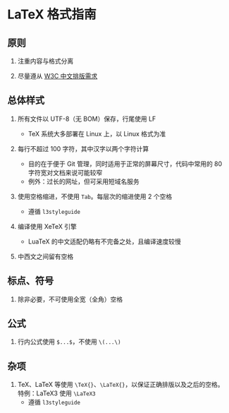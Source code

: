 # LaTeX 格式指南

## 原则

1. 注重内容与格式分离

1. 尽量遵从 [W3C 中文排版需求](https://w3c.github.io/clreq/)

## 总体样式

1. 所有文件以 UTF-8（无 BOM）保存，行尾使用 LF
    - TeX 系统大多部署在 Linux 上，以 Linux 格式为准

1. 每行不超过 100 字符，其中汉字以两个字符计算
    - 目的在于便于 Git 管理，同时适用于正常的屏幕尺寸，代码中常用的 80 字符宽对文档来说可能较窄
    - 例外：过长的网址，但可采用短域名服务

1. 使用空格缩进，不使用 `Tab`。每层次的缩进使用 2 个空格
    - 遵循 `l3styleguide`

1. 编译使用 XeTeX 引擎
    - LuaTeX 的中文适配仍略有不完备之处，且编译速度较慢

1. 中西文之间留有空格

## 标点、符号

1. 除非必要，不可使用全宽（全角）空格

## 公式

1. 行内公式使用 `$...$`，不使用 `\(...\)`

## 杂项

1. TeX、LaTeX 等使用 `\TeX{}`、`\LaTeX{}`，以保证正确排版以及之后的空格。特例：LaTeX3 使用 `\LaTeX3`
    - 遵循 `l3styleguide`
